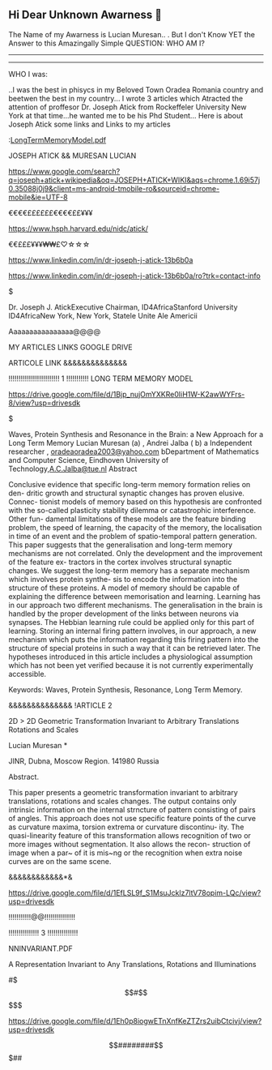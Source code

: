 ## Hi Dear Unknown Awarness 👋
The Name of my Awarness 
is Lucian Muresan..
. But I don't Know YET the Answer to this Amazingally Simple QUESTION:
WHO AM I?
*********************


*******************
WHO I was: 

..I was the best in
phisycs in my Beloved Town 
Oradea Romania country and
beetwen the best in my country...
I wrote 3 articles which 
Atracted the attention of 
proffesor Dr.  Joseph Atick
from Rockeffeler University 
New York at that time...he wanted
me to be his Phd Student...
Here is about Joseph Atick
some links and Links to my 
articles

:[LongTermMemoryModel.pdf](https://github.com/Using-Computer-Vision-for-Blind-Peoples/.github/files/11481251/LongTermMemoryModel.pdf)


JOSEPH ATICK  && MURESAN LUCIAN

 https://www.google.com/search?q=joseph+atick+wikipedia&oq=JOSEPH+ATICK+WIKI&aqs=chrome.1.69i57j0.35088j0j9&client=ms-android-tmobile-ro&sourceid=chrome-mobile&ie=UTF-8


€€€€££££££€€€€££¥¥¥

https://www.hsph.harvard.edu/nidc/atick/

€€£££¥¥¥₩₩£♡☆☆☆

   https://www.linkedin.com/in/dr-joseph-j-atick-13b6b0a


https://www.linkedin.com/in/dr-joseph-j-atick-13b6b0a/ro?trk=contact-info


 
$$$$$$$$$$$$$$$$$$$$$

Dr. Joseph J. AtickExecutive Chairman, ID4AfricaStanford University  ID4AfricaNew York, New York, Statele Unite Ale Americii 


Aaaaaaaaaaaaaaaa@@@@

MY ARTICLES LINKS
GOOGLE DRIVE

ARTICOLE LINK
&&&&&&&&&&&&&&

!!!!!!!!!!!!!!!!!!!!!!!!!  1 !!!!!!!!!!!
LONG TERM MEMORY MODEL

  https://drive.google.com/file/d/1Bjp_nujOmYXKRe0IiH1W-K2awWYFrs-8/view?usp=drivesdk

$$$$$$$$$



Waves, Protein Synthesis and Resonance in the Brain: a 
New Approach for a Long Term Memory 
Lucian Muresan  (a)
, Andrei Jalba    ( b)
a 
Independent researcher , oradeaoradea2003@yahoo.com 
bDepartment of Mathematics and Computer Science, Eindhoven University of 
Technology,A.C.Jalba@tue.nl 
Abstract 

Conclusive evidence that specific long-term memory formation relies on den- 
dritic growth and structural synaptic changes has proven elusive. Connec- 
tionist models of memory based on this hypothesis are confronted with the 
so-called plasticity stability dilemma or catastrophic interference. Other fun- 
damental limitations of these models are the feature binding problem, the 
speed of learning, the capacity of the memory, the localisation in time of an 
event and the problem of spatio-temporal pattern generation. This paper 
suggests that the generalisation and long-term memory mechanisms are not 
correlated. Only the development and the improvement of the feature ex- 
tractors in the cortex involves structural synaptic changes. We suggest the 
long-term memory has a separate mechanism which involves protein synthe- 
sis to encode the information into the structure of these proteins. A model of 
memory should be capable of explaining the difference between memorisation 
and learning. Learning has in our approach two different mechanisms. The 
generalisation in the brain is handled by the proper development of the links 
between neurons via synapses. The Hebbian learning rule could be applied 
only for this part of learning. Storing an internal firing pattern involves, in 
our approach, a new mechanism which puts the information regarding this 
firing pattern into the structure of special proteins in such a way that it 
can be retrieved later. The hypotheses introduced in this article includes a 
physiological assumption which has not been yet verified because it is not 
currently experimentally accessible. 

Keywords: Waves, Protein Synthesis, Resonance, Long Term Memory.


&&&&&&&&&&&&&&
!ARTICLE 2


2D > 2D Geometric Transformation Invariant 
to Arbitrary Translations Rotations and Scales 


Lucian Muresan * 


JINR, Dubna, Moscow Region. 141980 Russia 


Abstract. 


This paper presents a geometric transformation invariant to 
arbitrary translations, rotations and scales changes. The output contains 
only intrinsic information on the internal strncture of pattern consisting 
of pairs of angles. This approach does not use specific feature points of 
the curve as curvature maxima, torsion extrema or curvature discontinu- 
ity. The quasi-linearity feature of this transformation allows recognition 
of two or more images without segmentation. It also allows the recon- 
struction of image when a par~ of it is mis~ng or the recognition when 
extra noise curves are on the same scene.

&&&&&&&&&&&&*&

 https://drive.google.com/file/d/1EfLSL9f_S1MsuJcklz7ltV78opim-LQc/view?usp=drivesdk

!!!!!!!!!!!@@!!!!!!!!!!!!!!!


!!!!!!!!!!!!!!! 3 !!!!!!!!!!!!!!!

NNINVARIANT.PDF

A Representation Invariant to Any Translations, 
Rotations and Illuminations 


#$$$#$$$$$$$$$$$$$

https://drive.google.com/file/d/1Eh0p8iogwETnXnfKeZTZrs2uibCtcivj/view?usp=drivesdk


$$########$$$##











 



<!--

**Here are some ideas to get you started:**

🙋‍♀️ A short introduction - what is your organization all about?
🌈 Contribution guidelines - how can the community get involved?
👩‍💻 Useful resources - where can the community find your docs? Is there anything else the community should know?
🍿 Fun facts - what does your team eat for breakfast?
🧙 Remember, you can do mighty things with the power of [Markdown](https://docs.github.com/github/writing-on-github/getting-started-with-writing-and-formatting-on-github/basic-writing-and-formatting-syntax)
-->
